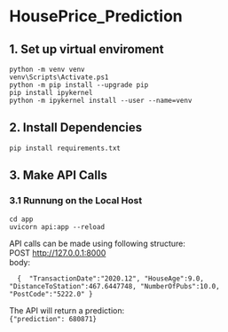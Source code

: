 # HousePrice_Prediction

## 1. Set up virtual enviroment
`` python -m venv venv `` <br/>
`` venv\Scripts\Activate.ps1 `` <br/>
`` python -m pip install --upgrade pip `` <br/>
`` pip install ipykernel `` <br/>
`` python -m ipykernel install --user --name=venv `` <br/>

## 2. Install Dependencies
`` pip install requirements.txt ``

## 3. Make API Calls

### 3.1 Runnung on the Local Host
`` cd app `` <br/>
`` uvicorn api:app --reload `` <br/>

API calls can be made using following structure: <br/>
POST http://127.0.0.1:8000 <br/>
body: <br/>

``  { 
        "TransactionDate":"2020.12",
        "HouseAge":9.0,
        "DistanceToStation":467.6447748,
        "NumberOfPubs":10.0,
        "PostCode":"5222.0"
     }``

The API will return a prediction:  <br/>
``{"prediction": 680871}``
